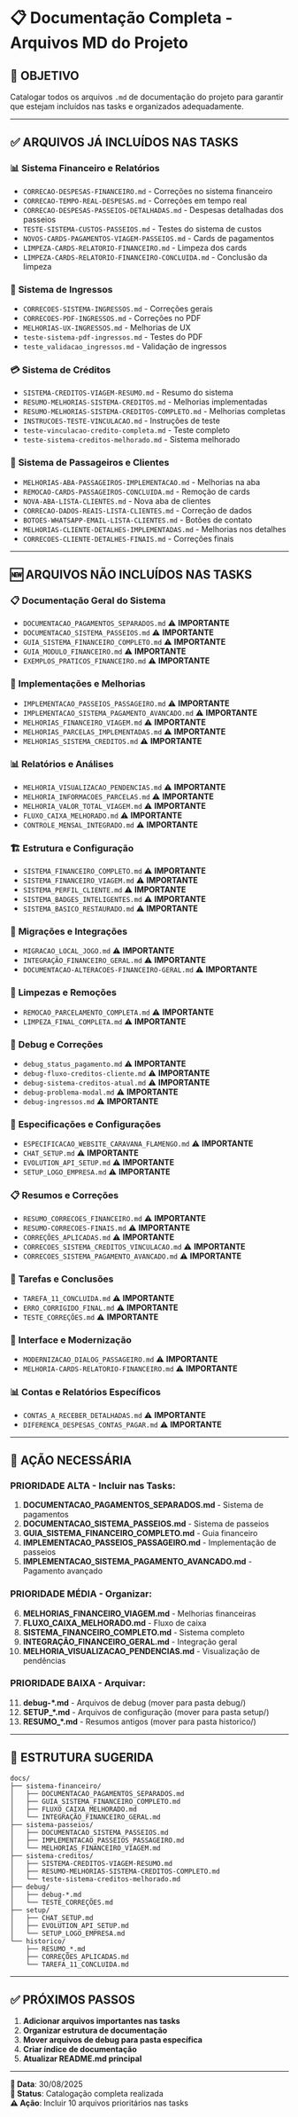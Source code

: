 # 📋 Documentação Completa - Arquivos MD do Projeto

## 🎯 OBJETIVO
Catalogar todos os arquivos `.md` de documentação do projeto para garantir que estejam incluídos nas tasks e organizados adequadamente.

---

## ✅ ARQUIVOS JÁ INCLUÍDOS NAS TASKS

### 📊 **Sistema Financeiro e Relatórios**
- `CORRECAO-DESPESAS-FINANCEIRO.md` - Correções no sistema financeiro
- `CORRECAO-TEMPO-REAL-DESPESAS.md` - Correções em tempo real
- `CORRECAO-DESPESAS-PASSEIOS-DETALHADAS.md` - Despesas detalhadas dos passeios
- `TESTE-SISTEMA-CUSTOS-PASSEIOS.md` - Testes do sistema de custos
- `NOVOS-CARDS-PAGAMENTOS-VIAGEM-PASSEIOS.md` - Cards de pagamentos
- `LIMPEZA-CARDS-RELATORIO-FINANCEIRO.md` - Limpeza dos cards
- `LIMPEZA-CARDS-RELATORIO-FINANCEIRO-CONCLUIDA.md` - Conclusão da limpeza

### 🎫 **Sistema de Ingressos**
- `CORRECOES-SISTEMA-INGRESSOS.md` - Correções gerais
- `CORRECOES-PDF-INGRESSOS.md` - Correções no PDF
- `MELHORIAS-UX-INGRESSOS.md` - Melhorias de UX
- `teste-sistema-pdf-ingressos.md` - Testes do PDF
- `teste_validacao_ingressos.md` - Validação de ingressos

### 💳 **Sistema de Créditos**
- `SISTEMA-CREDITOS-VIAGEM-RESUMO.md` - Resumo do sistema
- `RESUMO-MELHORIAS-SISTEMA-CREDITOS.md` - Melhorias implementadas
- `RESUMO-MELHORIAS-SISTEMA-CREDITOS-COMPLETO.md` - Melhorias completas
- `INSTRUCOES-TESTE-VINCULACAO.md` - Instruções de teste
- `teste-vinculacao-credito-completa.md` - Teste completo
- `teste-sistema-creditos-melhorado.md` - Sistema melhorado

### 👥 **Sistema de Passageiros e Clientes**
- `MELHORIAS-ABA-PASSAGEIROS-IMPLEMENTACAO.md` - Melhorias na aba
- `REMOCAO-CARDS-PASSAGEIROS-CONCLUIDA.md` - Remoção de cards
- `NOVA-ABA-LISTA-CLIENTES.md` - Nova aba de clientes
- `CORRECAO-DADOS-REAIS-LISTA-CLIENTES.md` - Correção de dados
- `BOTOES-WHATSAPP-EMAIL-LISTA-CLIENTES.md` - Botões de contato
- `MELHORIAS-CLIENTE-DETALHES-IMPLEMENTADAS.md` - Melhorias nos detalhes
- `CORRECOES-CLIENTE-DETALHES-FINAIS.md` - Correções finais

---

## 🆕 ARQUIVOS NÃO INCLUÍDOS NAS TASKS

### 📋 **Documentação Geral do Sistema**
- `DOCUMENTACAO_PAGAMENTOS_SEPARADOS.md` ⚠️ **IMPORTANTE**
- `DOCUMENTACAO_SISTEMA_PASSEIOS.md` ⚠️ **IMPORTANTE**
- `GUIA_SISTEMA_FINANCEIRO_COMPLETO.md` ⚠️ **IMPORTANTE**
- `GUIA_MODULO_FINANCEIRO.md` ⚠️ **IMPORTANTE**
- `EXEMPLOS_PRATICOS_FINANCEIRO.md` ⚠️ **IMPORTANTE**

### 🔧 **Implementações e Melhorias**
- `IMPLEMENTACAO_PASSEIOS_PASSAGEIRO.md` ⚠️ **IMPORTANTE**
- `IMPLEMENTACAO_SISTEMA_PAGAMENTO_AVANCADO.md` ⚠️ **IMPORTANTE**
- `MELHORIAS_FINANCEIRO_VIAGEM.md` ⚠️ **IMPORTANTE**
- `MELHORIAS_PARCELAS_IMPLEMENTADAS.md` ⚠️ **IMPORTANTE**
- `MELHORIAS_SISTEMA_CREDITOS.md` ⚠️ **IMPORTANTE**

### 📊 **Relatórios e Análises**
- `MELHORIA_VISUALIZACAO_PENDENCIAS.md` ⚠️ **IMPORTANTE**
- `MELHORIA_INFORMACOES_PARCELAS.md` ⚠️ **IMPORTANTE**
- `MELHORIA_VALOR_TOTAL_VIAGEM.md` ⚠️ **IMPORTANTE**
- `FLUXO_CAIXA_MELHORADO.md` ⚠️ **IMPORTANTE**
- `CONTROLE_MENSAL_INTEGRADO.md` ⚠️ **IMPORTANTE**

### 🏗️ **Estrutura e Configuração**
- `SISTEMA_FINANCEIRO_COMPLETO.md` ⚠️ **IMPORTANTE**
- `SISTEMA_FINANCEIRO_VIAGEM.md` ⚠️ **IMPORTANTE**
- `SISTEMA_PERFIL_CLIENTE.md` ⚠️ **IMPORTANTE**
- `SISTEMA_BADGES_INTELIGENTES.md` ⚠️ **IMPORTANTE**
- `SISTEMA_BASICO_RESTAURADO.md` ⚠️ **IMPORTANTE**

### 🔄 **Migrações e Integrações**
- `MIGRACAO_LOCAL_JOGO.md` ⚠️ **IMPORTANTE**
- `INTEGRAÇÃO_FINANCEIRO_GERAL.md` ⚠️ **IMPORTANTE**
- `DOCUMENTACAO-ALTERACOES-FINANCEIRO-GERAL.md` ⚠️ **IMPORTANTE**

### 🧹 **Limpezas e Remoções**
- `REMOCAO_PARCELAMENTO_COMPLETA.md` ⚠️ **IMPORTANTE**
- `LIMPEZA_FINAL_COMPLETA.md` ⚠️ **IMPORTANTE**

### 🐛 **Debug e Correções**
- `debug_status_pagamento.md` ⚠️ **IMPORTANTE**
- `debug-fluxo-creditos-cliente.md` ⚠️ **IMPORTANTE**
- `debug-sistema-creditos-atual.md` ⚠️ **IMPORTANTE**
- `debug-problema-modal.md` ⚠️ **IMPORTANTE**
- `debug-ingressos.md` ⚠️ **IMPORTANTE**

### 📝 **Especificações e Configurações**
- `ESPECIFICACAO_WEBSITE_CARAVANA_FLAMENGO.md` ⚠️ **IMPORTANTE**
- `CHAT_SETUP.md` ⚠️ **IMPORTANTE**
- `EVOLUTION_API_SETUP.md` ⚠️ **IMPORTANTE**
- `SETUP_LOGO_EMPRESA.md` ⚠️ **IMPORTANTE**

### 📋 **Resumos e Correções**
- `RESUMO_CORRECOES_FINANCEIRO.md` ⚠️ **IMPORTANTE**
- `RESUMO-CORRECOES-FINAIS.md` ⚠️ **IMPORTANTE**
- `CORREÇÕES_APLICADAS.md` ⚠️ **IMPORTANTE**
- `CORRECOES_SISTEMA_CREDITOS_VINCULACAO.md` ⚠️ **IMPORTANTE**
- `CORRECOES_SISTEMA_PAGAMENTO_AVANCADO.md` ⚠️ **IMPORTANTE**

### 🎯 **Tarefas e Conclusões**
- `TAREFA_11_CONCLUIDA.md` ⚠️ **IMPORTANTE**
- `ERRO_CORRIGIDO_FINAL.md` ⚠️ **IMPORTANTE**
- `TESTE_CORREÇÕES.md` ⚠️ **IMPORTANTE**

### 🎨 **Interface e Modernização**
- `MODERNIZACAO_DIALOG_PASSAGEIRO.md` ⚠️ **IMPORTANTE**
- `MELHORIA-CARDS-RELATORIO-FINANCEIRO.md` ⚠️ **IMPORTANTE**

### 📊 **Contas e Relatórios Específicos**
- `CONTAS_A_RECEBER_DETALHADAS.md` ⚠️ **IMPORTANTE**
- `DIFERENCA_DESPESAS_CONTAS_PAGAR.md` ⚠️ **IMPORTANTE**

---

## 🎯 AÇÃO NECESSÁRIA

### **PRIORIDADE ALTA - Incluir nas Tasks:**

1. **DOCUMENTACAO_PAGAMENTOS_SEPARADOS.md** - Sistema de pagamentos
2. **DOCUMENTACAO_SISTEMA_PASSEIOS.md** - Sistema de passeios
3. **GUIA_SISTEMA_FINANCEIRO_COMPLETO.md** - Guia financeiro
4. **IMPLEMENTACAO_PASSEIOS_PASSAGEIRO.md** - Implementação de passeios
5. **IMPLEMENTACAO_SISTEMA_PAGAMENTO_AVANCADO.md** - Pagamento avançado

### **PRIORIDADE MÉDIA - Organizar:**

6. **MELHORIAS_FINANCEIRO_VIAGEM.md** - Melhorias financeiras
7. **FLUXO_CAIXA_MELHORADO.md** - Fluxo de caixa
8. **SISTEMA_FINANCEIRO_COMPLETO.md** - Sistema completo
9. **INTEGRAÇÃO_FINANCEIRO_GERAL.md** - Integração geral
10. **MELHORIA_VISUALIZACAO_PENDENCIAS.md** - Visualização de pendências

### **PRIORIDADE BAIXA - Arquivar:**

11. **debug-*.md** - Arquivos de debug (mover para pasta debug/)
12. **SETUP_*.md** - Arquivos de configuração (mover para pasta setup/)
13. **RESUMO_*.md** - Resumos antigos (mover para pasta historico/)

---

## 📁 ESTRUTURA SUGERIDA

```
docs/
├── sistema-financeiro/
│   ├── DOCUMENTACAO_PAGAMENTOS_SEPARADOS.md
│   ├── GUIA_SISTEMA_FINANCEIRO_COMPLETO.md
│   ├── FLUXO_CAIXA_MELHORADO.md
│   └── INTEGRAÇÃO_FINANCEIRO_GERAL.md
├── sistema-passeios/
│   ├── DOCUMENTACAO_SISTEMA_PASSEIOS.md
│   ├── IMPLEMENTACAO_PASSEIOS_PASSAGEIRO.md
│   └── MELHORIAS_FINANCEIRO_VIAGEM.md
├── sistema-creditos/
│   ├── SISTEMA-CREDITOS-VIAGEM-RESUMO.md
│   ├── RESUMO-MELHORIAS-SISTEMA-CREDITOS-COMPLETO.md
│   └── teste-sistema-creditos-melhorado.md
├── debug/
│   ├── debug-*.md
│   └── TESTE_CORREÇÕES.md
├── setup/
│   ├── CHAT_SETUP.md
│   ├── EVOLUTION_API_SETUP.md
│   └── SETUP_LOGO_EMPRESA.md
└── historico/
    ├── RESUMO_*.md
    ├── CORREÇÕES_APLICADAS.md
    └── TAREFA_11_CONCLUIDA.md
```

---

## ✅ PRÓXIMOS PASSOS

1. **Adicionar arquivos importantes nas tasks**
2. **Organizar estrutura de documentação**
3. **Mover arquivos de debug para pasta específica**
4. **Criar índice de documentação**
5. **Atualizar README.md principal**

---

**📅 Data**: 30/08/2025  
**🎯 Status**: Catalogação completa realizada  
**⚠️ Ação**: Incluir 10 arquivos prioritários nas tasks